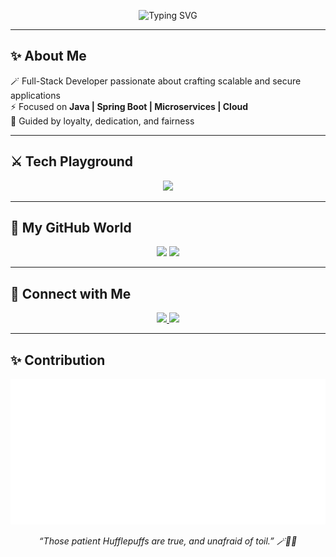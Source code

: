 <!-- Texto animado digitando -->
<p align="center">
  <img src="https://readme-typing-svg.herokuapp.com?color=FFD700&size=28&center=true&vCenter=true&width=650&lines=Hello,+I'm+Fernanda+Fregulha!;Full-Stack+Developer+⚡;Java+%7C+Spring+Boot+%7C+Microservices" alt="Typing SVG" />
</p>

---

## ✨ About Me  
🪄 Full-Stack Developer passionate about crafting scalable and secure applications  
⚡ Focused on **Java | Spring Boot | Microservices | Cloud**  
💛 Guided by loyalty, dedication, and fairness  

---

## ⚔️ Tech Playground  
<p align="center">
  <img src="https://skillicons.dev/icons?i=java,spring,angular,ts,js,html,css,python,docker,aws,mysql,postgresql,mongodb,git&perline=7" />
</p>

---

## 📜 My GitHub World  
<div align="center">
  <img height="160em" src="https://github-readme-stats.vercel.app/api?username=FernandaFregulha&show_icons=true&theme=tokyonight&count_private=true&title_color=FFD700&icon_color=000000&text_color=FFD700" />
  <img height="160em" src="https://github-readme-stats.vercel.app/api/top-langs/?username=FernandaFregulha&layout=compact&langs_count=8&theme=tokyonight&title_color=FFD700&icon_color=000000&text_color=FFD700"/>
</div>  

---

## 🔮 Connect with Me  
<div align="center">
  <a href="https://www.linkedin.com/in/fernandafregulha" target="_blank">
    <img src="https://img.shields.io/badge/LinkedIn-%23000000.svg?&style=for-the-badge&logo=linkedin&logoColor=FFD700"/>
  </a>
  <a href="mailto:fernandafregulha@gmail.com" target="_blank">
    <img src="https://img.shields.io/badge/Email-%23FFD700.svg?&style=for-the-badge&logo=gmail&logoColor=000000"/>
  </a>
</div>

---

## ✨ Contribution
<p align="center">
  <img src="https://github.com/FernandaFregulha/lumos-contributions/raw/main/assets/lumos_contributions.svg" alt="LUMOS Magical Contributions" />
</p>

<p align="center"><i>“Those patient Hufflepuffs are true, and unafraid of toil.” 🪄🎩🦡 </i></p>
